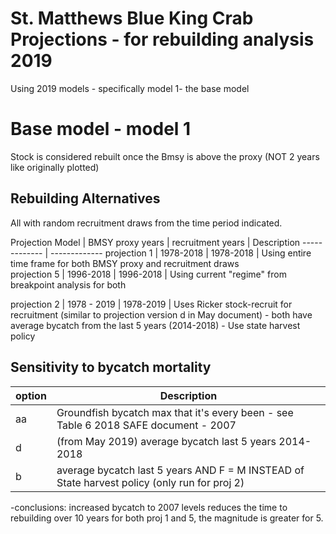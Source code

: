 # St. Matthews Blue King Crab Projections - for rebuilding analysis 2019
Using 2019 models - specifically model 1- the base model


# Base model - model 1 

Stock is considered rebuilt once the Bmsy is above the proxy (NOT 2 years like originally plotted)

## Rebuilding Alternatives 
All with random recruitment draws from the time period indicated.

Projection Model    | BMSY proxy years  | recruitment years | Description
------------- 			| -------------
projection 1      	| 1978-2018			    |   1978-2018		    | Using entire time frame for both BMSY proxy and recruitment draws		    
projection 5   			| 1996-2018			    | 	1996-2018		    | Using current "regime" from breakpoint analysis for both 

projection 2        | 1978 - 2019       |   1978-2019       | Uses Ricker stock-recruit for recruitment 
(similar to projection version d in May document)
	- both have average bycatch from the last 5 years (2014-2018)
	- Use state harvest policy 

## Sensitivity to bycatch mortality

option  |	Description
--------|	--------------
aa    	| 	Groundfish bycatch max that it's every been - see Table 6 2018 SAFE document - 2007
d 	  	|	  (from May 2019) average bycatch last 5 years 2014-2018
b       |   average bycatch last 5 years AND F = M INSTEAD of State harvest policy (only run for proj 2)


-conclusions: increased bycatch to 2007 levels reduces the time to rebuilding over 10 years for both proj 1 and 5, the magnitude is greater for 5.